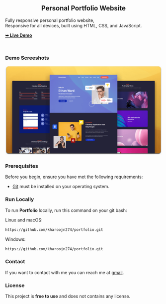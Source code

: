 
  <br />
  <br />

  <h2 align="center">Personal Portfolio Website</h2>

  Fully responsive personal portfolio website, <br />Responsive for all devices, built using HTML, CSS, and JavaScript.

  <a href="https://kharoon274.github.io/portfolio/"><strong>➥ Live Demo</strong></a>

</div>

<br />

### Demo Screeshots

![Portfolio Desktop Demo](./readme-images/desktop.png "Desktop Demo")

### Prerequisites

Before you begin, ensure you have met the following requirements:

* [Git](https://git-scm.com/downloads "Download Git") must be installed on your operating system.

### Run Locally

To run **Portfolio** locally, run this command on your git bash:

Linux and macOS:

```bash
https://github.com/kharoojn274/portfolio.git
```

Windows:

```bash
https://github.com/kharoojn274/portfolio.git
```

### Contact

If you want to contact with me you can reach me at [gmail](kharoon274@gmail.com).

### License

This project is **free to use** and does not contains any license.
